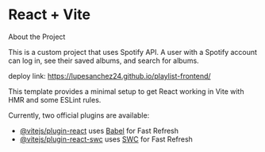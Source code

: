 # React + Vite

About the Project

This is a custom project that uses Spotify API. A user with a Spotify account can log in, see their saved albums, and search for albums.

deploy link: https://lupesanchez24.github.io/playlist-frontend/

This template provides a minimal setup to get React working in Vite with HMR and some ESLint rules.

Currently, two official plugins are available:

- [@vitejs/plugin-react](https://github.com/vitejs/vite-plugin-react/blob/main/packages/plugin-react/README.md) uses [Babel](https://babeljs.io/) for Fast Refresh
- [@vitejs/plugin-react-swc](https://github.com/vitejs/vite-plugin-react-swc) uses [SWC](https://swc.rs/) for Fast Refresh
